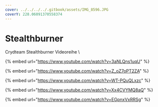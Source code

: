 ```yaml
---
cover: ../../../../.gitbook/assets/IMG_8596.JPG
coverY: 228.06091370558374
---
```


# Stealthburner

Crydteam Stealthburner Videoreihe \


{% embed url="https://www.youtube.com/watch?v=3aNLQns1uqU" %}

{% embed url="https://www.youtube.com/watch?v=Z_oZ7oPT2ZA" %}

{% embed url="https://www.youtube.com/watch?v=WT-PQuQLxzc" %}

{% embed url="https://www.youtube.com/watch?v=Xx4CVYMQ8aQ" %}

{% embed url="https://www.youtube.com/watch?v=EGpnxVxRRSg" %}

